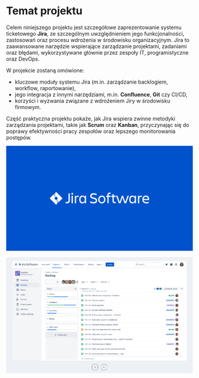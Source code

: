 # Temat projektu

Celem niniejszego projektu jest szczegółowe zaprezentowanie systemu ticketowego **Jira**, ze szczególnym uwzględnieniem jego funkcjonalności, zastosowań oraz procesu wdrożenia w środowisku organizacyjnym. Jira to zaawansowane narzędzie wspierające zarządzanie projektami, zadaniami oraz błędami, wykorzystywane głównie przez zespoły IT, programistyczne oraz DevOps.

W projekcie zostaną omówione:
- kluczowe moduły systemu Jira (m.in. zarządzanie backlogiem, workflow, raportowanie),
- jego integracja z innymi narzędziami, m.in. **Confluence**, **Git** czy CI/CD,
- korzyści i wyzwania związane z wdrożeniem Jiry w środowisku firmowym.

Część praktyczna projektu pokaże, jak Jira wspiera zwinne metodyki zarządzania projektami, takie jak **Scrum** oraz **Kanban**, przyczynając się do poprawy efektywności pracy zespołów oraz lepszego monitorowania postępów.

![Logo JIRA](assets/logo-jira.png)


![Przykład ](assets/zdj3.png)

